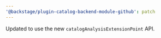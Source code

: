 ```yaml
---
'@backstage/plugin-catalog-backend-module-github': patch
---
```


Updated to use the new `catalogAnalysisExtensionPoint` API.
